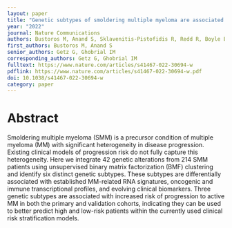 ```yaml
---
layout: paper
title: "Genetic subtypes of smoldering multiple myeloma are associated with distinct pathogenic phenotypes and clinical outcomes"
year: "2022"
journal: Nature Communications
authors: Bustoros M, Anand S, Sklavenitis-Pistofidis R, Redd R, Boyle EM, Zhitomirsky B, Dunford AJ, Tai YT, Chavda SJ, Boehner C, Neuse CJ, Rahmat M, Dutta A, Casneuf T, Verona R, Kastritis E, Trippa L, Stewart C, Walker BA, Davies FE, Dimopoulos MA, Bergsagel PL, Yong K, Morgan GJ, Aguet F, Getz G, Ghobrial IM
first_authors: Bustoros M, Anand S
senior_authors: Getz G, Ghobrial IM
corresponding_authors: Getz G, Ghobrial IM
fulltext: https://www.nature.com/articles/s41467-022-30694-w
pdflink: https://www.nature.com/articles/s41467-022-30694-w.pdf
doi: 10.1038/s41467-022-30694-w
category: paper
---
```



# Abstract

Smoldering multiple myeloma (SMM) is a precursor condition of multiple myeloma (MM) with significant heterogeneity in disease progression. Existing clinical models of progression risk do not fully capture this heterogeneity. Here we integrate 42 genetic alterations from 214 SMM patients using unsupervised binary matrix factorization (BMF) clustering and identify six distinct genetic subtypes. These subtypes are differentially associated with established MM-related RNA signatures, oncogenic and immune transcriptional profiles, and evolving clinical biomarkers. Three genetic subtypes are associated with increased risk of progression to active MM in both the primary and validation cohorts, indicating they can be used to better predict high and low-risk patients within the currently used clinical risk stratification models.



